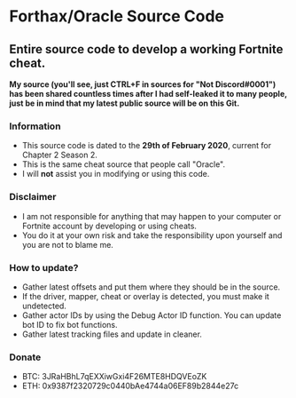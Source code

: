 # Forthax/Oracle Source Code
## Entire source code to develop a working Fortnite cheat.

**My source (you'll see, just CTRL+F in sources for "Not Discord#0001") has been shared countless times after I had self-leaked it to many people, just be in mind that my latest public source will be on this Git.**

### Information
* This source code is dated to the **29th of February 2020**, current for Chapter 2 Season 2.
* This is the same cheat source that people call "Oracle".
* I will **not** assist you in modifying or using this code.

### Disclaimer
* I am not responsible for anything that may happen to your computer or Fortnite account by developing or using cheats. 
* You do it at your own risk and take the responsibility upon yourself and you are not to blame me.

### How to update?
* Gather latest offsets and put them where they should be in the source.
* If the driver, mapper, cheat or overlay is detected, you must make it undetected.
* Gather actor IDs by using the Debug Actor ID function. You can update bot ID to fix bot functions.
* Gather latest tracking files and update in cleaner.

### Donate
* BTC: 3JRaHBhL7qEXXiwGxi4F26MTE8HDQVEoZK
* ETH: 0x9387f2320729c0440bAe4744a06EF89b2844e27c

